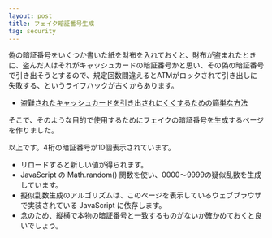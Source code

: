 ```yaml
---
layout: post
title: フェイク暗証番号生成
tag: security
---
```

偽の暗証番号をいくつか書いた紙を財布を入れておくと、財布が盗まれたときに、盗んだ人はそれがキャッシュカードの暗証番号かと思い、その偽の暗証番号で引き出そうとするので、規定回数間違えるとATMがロックされて引き出しに失敗する、というライフハックが古くからあります。

- [盗難されたキャッシュカードを引き出されにくくするための簡単な方法](http://nakamorikzs.net/entry/20080606/1212753072)

そこで、そのような目的で使用するためにフェイクの暗証番号を生成するページを作りました。

<ul>
<script type="text/javascript">
for (i = 0; i < 10; i++){
    var rand = Math.floor( Math.random() * 10000 ) ;
    document.write("<li>"+("000"+rand).slice(-4));
}
</script>
</ul>

以上です。4桁の暗証番号が10個表示されています。

* リロードすると新しい値が得られます。
* JavaScript の Math.random() 関数を使い、0000〜9999の疑似乱数を生成しています。
* 擬似乱数生成のアルゴリズムは、このページを表示しているウェブブラウザで実装されている JavaScript に依存します。
* 念のため、縦横で本物の暗証番号と一致するものがないか確かめておくと良いでしょう。
